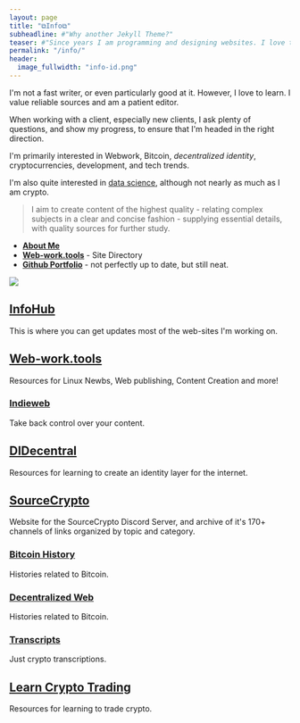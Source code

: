 ```yaml
---
layout: page
title: "⧉Info⧉"
subheadline: #"Why another Jekyll Theme?"
teaser: #"Since years I am programming and designing websites. I love to work with open source tools and learn via code from others. This time I want to try to give something back..."
permalink: "/info/"
header:
  image_fullwidth: "info-id.png"
---
```


I'm not a fast writer, or even particularly good at it. However, I love to learn. I value reliable sources and am a patient editor. 

When working with a client, especially new clients, I ask plenty of questions, and show my progress, to ensure that I'm headed in the right direction.

I'm primarily interested in Webwork, Bitcoin, *decentralized identity*, cryptocurrencies, development, and tech trends. 

I'm also quite interested in [data science](https://www.csbtechemporium.com/deep-learning-revolution/), although not nearly as much as I am crypto.

>I aim to create content of the highest quality - relating complex subjects in a clear and concise fashion - supplying essential details, with quality sources for further study.

* [**About Me**](https://infominer.id/about)
* [**Web-work.tools**](https://web-work.tools/are-belong-to-us/) - Site Directory
* [**Github Portfolio**](https://infominer.id/repo-portfolio) - not perfectly up to date, but still neat.

[![](https://imgur.com/H7Uwes5.png)](https://github.com/infominer33)

## [InfoHub](https://infominer.id)

This is where you can get updates most of the web-sites I'm working on.

## [Web-work.tools](https://Web-work.tools)

Resources for Linux Newbs, Web publishing, Content Creation and more!

### [Indieweb](https://web-work.tools/indieweb)

Take back control over your content.

## [DIDecentral](https://decentralized-id.com)

Resources for learning to create an identity layer for the internet.

## [SourceCrypto](https://sourcecrypto.pub)

Website for the SourceCrypto Discord Server, and archive of it's 170+ channels of links organized by topic and category.

### [Bitcoin History](https://sourcecrypto.pub/bitcoin-history)

Histories related to Bitcoin.

### [Decentralized Web](https://sourcecrypto.pub/decentralized-web)

Histories related to Bitcoin.

### [Transcripts](https://sourcecrypto.pub/transcripts)

Just crypto transcriptions.

## [Learn Crypto Trading](https://learncryptotrading.co)

Resources for learning to trade crypto.